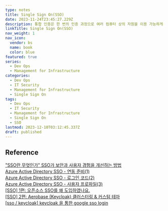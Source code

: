 ```yaml
---
type: notes
title: Single Sign On(SSO)
date: 2023-11-24T23:45:27.229Z
description: 통합 인증은 한 번의 인증 과정으로 여러 컴퓨터 상의 자원을 이용 가능하게 하는 인증 기능
linkTitle: Single Sign On(SSO)
nav_weight: 1
nav_icon:
  vendor: bs
  name: book
  color: blue
featured: true
series:
  - Dev Ops
  - Management for Infrastructure
categories:
  - Dev Ops
  - IT Security
  - Management for Infrastructure
  - Single Sign On
tags:
  - Dev Ops
  - IT Security
  - Management for Infrastructure
  - Single Sign On
  - SSO
lastmod: 2023-12-10T03:12:45.337Z
draft: published
---
```


## Reference

["SSO란 무엇인가" SSO가 보안과 사용자 경험을 개선하는 방법](https://www.itworld.co.kr/news/193849)  
[Azure Active Directory SSO - 연동 준비(1)](https://nakanara.tistory.com/407)  
[Azure Active Directory SSO - 로그인 코드(2)](https://nakanara.tistory.com/408)  
[Azure Active Directory SSO - 사용자 프로파일(3)](https://nakanara.tistory.com/409)  
[[SSO] 1편: 오픈소스 SSO를 왜 도입하였나요.](https://gsretail.tistory.com/13)  
[[SSO] 2편: Aerobase (Keycloak) 클러스터링 & 커스텀 테마](https://gsretail.tistory.com/17)  
[[sso / keycloak] keycloak 을 통한 google sso login](https://league-cat.tistory.com/396)
